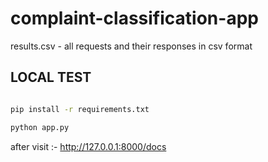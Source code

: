 # complaint-classification-app
results.csv - all requests and their responses in csv format

## LOCAL TEST
```bash

pip install -r requirements.txt

python app.py
```
after visit :- http://127.0.0.1:8000/docs
